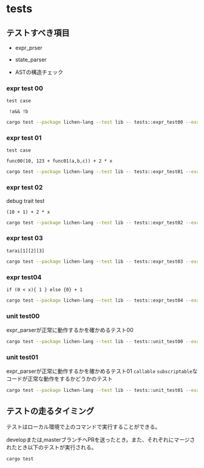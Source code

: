 # tests

## テストすべき項目

- expr_prser

- state_parser

- ASTの構造チェック

### expr test 00
`test case`
```
 !a&& !b
```

```bash
cargo test --package lichen-lang --test lib -- tests::expr_test00 --exact --show-output 
```

### expr test 01
`test case`
```
func00(10, 123 + func01(a,b,c)) + 2 * x
```

```bash
cargo test --package lichen-lang --test lib -- tests::expr_test01 --exact --show-output
```

### expr test 02
debug trait test
```
(10 + 1) + 2 * x
```

```bash
cargo test --package lichen-lang --test lib -- tests::expr_test02 --exact --show-output
```

### expr test 03

```
tarai[1][2][3]
```

```bash
cargo test --package lichen-lang --test lib -- tests::expr_test03 --exact --show-output
```

### expr test04

```
if (0 < x){ 1 } else {0} + 1
```

```bash
cargo test --package lichen-lang --test lib -- tests::expr_test04 --exact --show-output
```
### unit test00

expr_parserが正常に動作するかを確かめるテスト00
```bash
cargo test --package lichen-lang --test lib -- tests::unit_test00 --exact --show-output
```

### unit test01

expr_parserが正常に動作するかを確かめるテスト01
`callable` `subscriptable`なコードが正常な動作をするかどうかのテスト

```bash
cargo test --package lichen-lang --test lib -- tests::unit_test01 --exact --show-output
```

## テストの走るタイミング

テストはローカル環境で上のコマンドで実行することができる。

developまたは,masterブランチへPRを送ったとき。また、それぞれにマージされたとき以下のテストが実行される。

```bash
cargo test
```